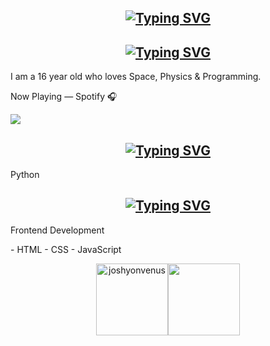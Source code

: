 <h2 align="center">
    <a href="https://git.io/typing-svg">
        <img src="https://readme-typing-svg.demolab.com?font=Workbench&size=25&duration=4000&pause=1000&color=3783FF&background=FFFFFF00&center=true&vCenter=false&random=false&width=435&lines=Hey+there!+%F0%9F%91%8B;I+am+Joshua+Matthews+%3A-);I+am+16+years+old;Currently+revising+for+GCSE's" alt="Typing SVG" />
    </a>
</h2>
<div text-align=center align="left" font-color=#5e5e5e>
    <h2 align="center">
        <a href="https://git.io/typing-svg">
            <img src="https://readme-typing-svg.demolab.com?font=Workbench&size=25&duration=4000&pause=1000&color=3783FF&background=FFFFFF00&center=true&vCenter=false&repeat=true&random=false&width=435&lines=About+Me;Very+(not)+Interesting" alt="Typing SVG" />
        </a>
    </h2>
    <p>I am a 16 year old who loves Space, Physics & Programming.</p>
    Now Playing — Spotify 🎧
    <p>
        <a href="https://spotify-github-profile.vercel.app/api/view?uid=dw0qwoccs2gpidexk0cf252u5&redirect=true">
            <img src="https://spotify-github-profile.vercel.app/api/view?uid=dw0qwoccs2gpidxek0cf252u5&redirect=true](https://spotify-github-profile.vercel.app/api/view?uid=dw0qwoccs2gpidxek0cf252u5&cover_image=true&theme=natemoo-re&show_offline=true&background_color=000000&interchange=true&bar_color=53b14f&bar_color_cover=true"/>
        </a>
    </p>
    <h2 align="center">
        <a href="https://git.io/typing-svg">
            <img src="https://readme-typing-svg.demolab.com?font=Workbench&size=25&duration=4000&pause=1000&color=3783FF&background=FFFFFF00&center=true&vCenter=false&repeat=true&random=false&width=435&lines=What+I+Know;What+I+Barely+Know" alt="Typing SVG" />
        </a>
    </h2>
    <p>Python</p>
    <h2 align="center">
        <a href="https://git.io/typing-svg">
            <img src="https://readme-typing-svg.demolab.com?font=Workbench&size=25&duration=4000&pause=1000&color=3783FF&background=FFFFFF00&center=true&vCenter=false&repeat=true&random=false&width=435&lines=Currently+Learning;Struggling+To+Learn" alt="Typing SVG" />
        </a>
    </h2>
    <p>Frontend Development</p>
        - HTML
        - CSS
        - JavaScript
    <p align="center">
        <img height=115 align="center" src="https://github-readme-stats.vercel.app/api?username=joshyonvenus&show_icons=true&locale=en&bg_color=00000000&hide_border=true&hide_title=true" alt="joshyonvenus"/><img height=115 align="center" src="https://github-readme-stats.vercel.app/api/top-langs?username=joshyonvenus&layout=compact&langs_count=8&bg_color=00000000&hide_border=true"/>
    </p>
</div>
<!--START_SECTION_PROFILE_VIEWS:readme-info-->
<!--END_SECTION_PROFILE_VIEWS:readme-info-->

<!--START_SECTION_LINES_OF_CODE:readme-info-->
<!--END_SECTION_LINES_OF_CODE:readme-info-->

<!--START_CONTRIBUTIONS:readme-info-->
<!--END_CONTRIBUTIONS:readme-info-->

<!--START_SECTION_DAILY_COMMIT:readme-info-->
<!--END_SECTION_DAILY_COMMIT:readme-info-->

<!--START_SECTION_WEEKLY_COMMIT:readme-info-->
<!--END_SECTION_WEEKLY_COMMIT:readme-info-->

<!--START_SECTION_LANGUAGE:readme-info-->
<!--END_SECTION_LANGUAGE:readme-info-->
